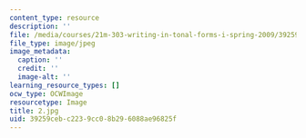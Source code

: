 ```yaml
---
content_type: resource
description: ''
file: /media/courses/21m-303-writing-in-tonal-forms-i-spring-2009/39259cebc2239cc08b296088ae96825f_2.jpg
file_type: image/jpeg
image_metadata:
  caption: ''
  credit: ''
  image-alt: ''
learning_resource_types: []
ocw_type: OCWImage
resourcetype: Image
title: 2.jpg
uid: 39259ceb-c223-9cc0-8b29-6088ae96825f
---
```

